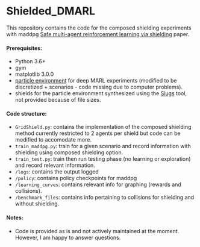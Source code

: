# Shielded_DMARL
This repository contains the code for the composed shielding experiments with maddpg [Safe multi-agent reinforcement learning via shielding](https://arxiv.org/pdf/2101.11196) paper.

#### Prerequisites:
- Python 3.6+
- gym
- matplotlib 3.0.0 
- [particle environment](https://github.com/openai/multiagent-particle-envs) for deep MARL experiments (modified to be discretized + scenarios - code missing due to computer problems).
- shields for the particle environment synthesized using the [Slugs](https://github.com/VerifiableRobotics/slugs) tool, not provided because of file sizes.

#### Code structure:
- `GridShield.py`: contains the implementation of the composed shielding method currently restricted to 2 agents per shield but code can be modified to accomodate more. 
- `train_maddpg.py`: train for a given scenario and record information with shielding using composed shielding option. 
- `train_test.py`: train then run testing phase (no learning or exploration) and record relevant information. 
- `/logs`: contains the output logged
- `/policy`: contains policy checkpoints for maddpg
- `/learning_curves`: contains relevant info for graphing (rewards and collisions).
- `/benchmark_files`: contains info pertaining to collisions for shielding and without shielding. 

#### Notes:
- Code is provided as is and not actively maintained at the moment. However, I am happy to answer questions.

